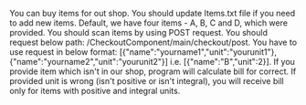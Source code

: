 You can buy items for out shop. 
You should update Items.txt file if you need to add new items. Default, we have four items - A, B, C and D, which were provided. 
You should scan items by using POST request. You should request below path: /CheckoutComponent/main/checkout/post.
You have to use request in below format: [{"name":"yourname1","unit":"yourunit1"},{"name":"yourname2","unit":"yourunit2"}] i.e. [{"name":"B","unit":2}].
If you provide item which isn't in our shop, program will calculate bill for correct. 
If provided unit is wrong (isn't positive or isn't integral), you will receive bill only for items with positive and integral units. 